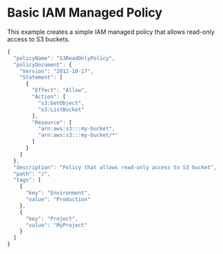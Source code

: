 # Basic IAM Managed Policy

This example creates a simple IAM managed policy that allows read-only access to S3 buckets.

```javascript
{
  "policyName": "S3ReadOnlyPolicy",
  "policyDocument": {
    "Version": "2012-10-17",
    "Statement": [
      {
        "Effect": "Allow",
        "Action": [
          "s3:GetObject",
          "s3:ListBucket"
        ],
        "Resource": [
          "arn:aws:s3:::my-bucket",
          "arn:aws:s3:::my-bucket/*"
        ]
      }
    ]
  },
  "description": "Policy that allows read-only access to S3 bucket",
  "path": "/",
  "tags": [
    {
      "key": "Environment",
      "value": "Production"
    },
    {
      "key": "Project",
      "value": "MyProject"
    }
  ]
}
``` 